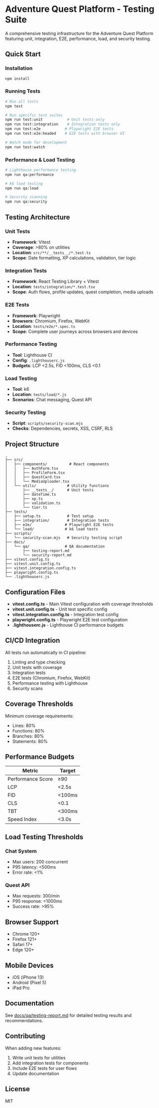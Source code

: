 # Adventure Quest Platform - Testing Suite

A comprehensive testing infrastructure for the Adventure Quest Platform featuring unit, integration, E2E, performance, load, and security testing.

## Quick Start

### Installation
```bash
npm install
```

### Running Tests

```bash
# Run all tests
npm test

# Run specific test suites
npm run test:unit           # Unit tests only
npm run test:integration    # Integration tests only
npm run test:e2e           # Playwright E2E tests
npm run test:e2e:headed    # E2E tests with browser UI

# Watch mode for development
npm run test:watch
```

### Performance & Load Testing

```bash
# Lighthouse performance testing
npm run qa:performance

# k6 load testing
npm run qa:load

# Security scanning
npm run qa:security
```

## Testing Architecture

### Unit Tests
- **Framework**: Vitest
- **Coverage**: >80% on utilities
- **Location**: `src/**/__tests__/*.test.ts`
- **Scope**: Date formatting, XP calculations, validation, tier logic

### Integration Tests
- **Framework**: React Testing Library + Vitest
- **Location**: `tests/integration/*.test.tsx`
- **Scope**: Auth flows, profile updates, quest completion, media uploads

### E2E Tests
- **Framework**: Playwright
- **Browsers**: Chromium, Firefox, WebKit
- **Location**: `tests/e2e/*.spec.ts`
- **Scope**: Complete user journeys across browsers and devices

### Performance Testing
- **Tool**: Lighthouse CI
- **Config**: `.lighthouserc.js`
- **Budgets**: LCP <2.5s, FID <100ms, CLS <0.1

### Load Testing
- **Tool**: k6
- **Location**: `tests/load/*.js`
- **Scenarios**: Chat messaging, Quest API

### Security Testing
- **Script**: `scripts/security-scan.mjs`
- **Checks**: Dependencies, secrets, XSS, CSRF, RLS

## Project Structure

```
.
├── src/
│   ├── components/          # React components
│   │   ├── AuthForm.tsx
│   │   ├── ProfileForm.tsx
│   │   ├── QuestCard.tsx
│   │   └── MediaUploader.tsx
│   └── utils/              # Utility functions
│       ├── __tests__/      # Unit tests
│       ├── dateTime.ts
│       ├── xp.ts
│       ├── validation.ts
│       └── tier.ts
├── tests/
│   ├── setup.ts            # Test setup
│   ├── integration/        # Integration tests
│   ├── e2e/               # Playwright E2E tests
│   └── load/              # k6 load tests
├── scripts/
│   └── security-scan.mjs   # Security testing script
├── docs/
│   └── qa/                # QA documentation
│       ├── testing-report.md
│       └── security-report.md
├── vitest.config.ts
├── vitest.unit.config.ts
├── vitest.integration.config.ts
├── playwright.config.ts
└── .lighthouserc.js
```

## Configuration Files

- **vitest.config.ts** - Main Vitest configuration with coverage thresholds
- **vitest.unit.config.ts** - Unit test specific config
- **vitest.integration.config.ts** - Integration test config
- **playwright.config.ts** - Playwright E2E test configuration
- **.lighthouserc.js** - Lighthouse CI performance budgets

## CI/CD Integration

All tests run automatically in CI pipeline:
1. Linting and type checking
2. Unit tests with coverage
3. Integration tests
4. E2E tests (Chromium, Firefox, WebKit)
5. Performance testing with Lighthouse
6. Security scans

## Coverage Thresholds

Minimum coverage requirements:
- Lines: 80%
- Functions: 80%
- Branches: 80%
- Statements: 80%

## Performance Budgets

| Metric | Target |
|--------|--------|
| Performance Score | ≥90 |
| LCP | <2.5s |
| FID | <100ms |
| CLS | <0.1 |
| TBT | <300ms |
| Speed Index | <3.0s |

## Load Testing Thresholds

### Chat System
- Max users: 200 concurrent
- P95 latency: <500ms
- Error rate: <1%

### Quest API
- Max requests: 300/min
- P95 response: <1000ms
- Success rate: >95%

## Browser Support

- Chrome 120+
- Firefox 121+
- Safari 17+
- Edge 120+

## Mobile Devices

- iOS (iPhone 13)
- Android (Pixel 5)
- iPad Pro

## Documentation

See [docs/qa/testing-report.md](docs/qa/testing-report.md) for detailed testing results and recommendations.

## Contributing

When adding new features:
1. Write unit tests for utilities
2. Add integration tests for components
3. Include E2E tests for user flows
4. Update documentation

## License

MIT
